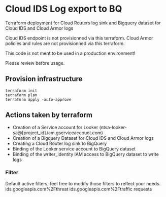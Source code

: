 # Cloud IDS Log export to BQ
Terraform deployment for Cloud Routers log sink and Bigquery dataset for Cloud IDS and Cloud Armor logs

Cloud IDS endpoint is not provisionned via this terraform.
Cloud Armor policies and rules are not provisionned via this terraform.

This code is not ment to be used in a production environment!

Please review before usage.

## Provision infrastructure
```
terraform init
terraform plan
terraform apply -auto-approve
```

## Actions taken by terraform
- Creation of a Service account for Looker (ntsa-looker-sa@[project_id].iam.gserviceaccount.com)
- Creation of  a Bigquery Dataset for Cloud IDS and Cloud Armor logs
- Creating a Cloud Router log sink to BigQuery
- Binding of the Looker service account to BigQuery dataset
- Binding of the  writer_identity IAM access to BigQuery dataset to write logs

### Filter
Default active filters, feel free to modify those filters to reflect your needs.
ids.googleapis.com%2Fthreat
ids.googleapis.com%2Ftraffic
requests